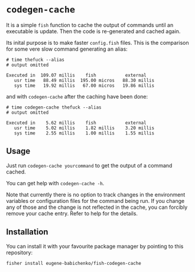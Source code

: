 # `codegen-cache`

It is a simple `fish` function to cache the output of commands until an
executable is update. Then the code is re-generated and cached again.

Its inital purpose is to make faster `config.fish` files. This is the
comparison for some vere slow command generating an alias:

```
# time thefuck --alias
# output omitted

Executed in  109.07 millis    fish           external
   usr time   88.49 millis  195.00 micros   88.30 millis
   sys time   19.92 millis   67.00 micros   19.86 millis
```

and with `codegen-cache` after the caching have been done:

```
# time codegen-cache thefuck --alias
# output omitted

Executed in    5.62 millis    fish           external
   usr time    5.02 millis    1.82 millis    3.20 millis
   sys time    2.55 millis    1.00 millis    1.55 millis
```

## Usage

Just run `codegen-cache yourcommand` to get the output of a command cached.

You can get help with `codegen-cache -h`.

Note that currently there is no option to track changes in the environment
variables or configuration files for the command being run. If you change any
of those and the change is not reflected in the cache, you can forcibly remove
your cache entry. Refer to help for the details.

## Installation

You can install it with your favourite package manager by pointing to this
repository:

    fisher install eugene-babichenko/fish-codegen-cache
